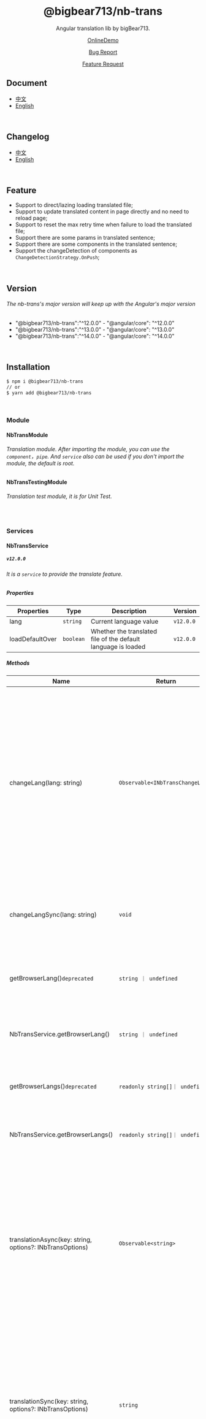 <div align="center">

# @bigbear713/nb-trans

Angular translation lib by bigBear713.

[OnlineDemo](https://bigBear713.github.io/nb-trans/)

[Bug Report](https://github.com/bigBear713/nb-trans/issues)

[Feature Request](https://github.com/bigBear713/nb-trans/issues)

</div>

## Document
- [中文](https://github.com/bigBear713/nb-trans/blob/master/projects/nb-trans/README.EN.md "文档 - 中文")
- [English](https://github.com/bigBear713/nb-trans/blob/master/projects/nb-trans/README.EN.md "Document - English")

<br>

## Changelog
- [中文](https://github.com/bigBear713/nb-trans/blob/master/CHANGELOG.md "更新日志 - 中文")
- [English](https://github.com/bigBear713/nb-trans/blob/master/CHANGELOG.EN.md "Changelog - English")

<br>

## Feature
- Support to direct/lazing loading translated file;
- Support to update translated content in page directly and no need to reload page;
- Support to reset the max retry time when failure to load the translated file;
- Support there are some params in translated sentence;
- Support there are some components in the translated sentence;
- Support the changeDetection of components as `ChangeDetectionStrategy.OnPush`;

<br>

## Version
###### The nb-trans's major version will keep up with the Angular's major version
- "@bigbear713/nb-trans":"^12.0.0" - "@angular/core": "^12.0.0"
- "@bigbear713/nb-trans":"^13.0.0" - "@angular/core": "^13.0.0"
- "@bigbear713/nb-trans":"^14.0.0" - "@angular/core": "^14.0.0"

<br>

## Installation
```bash
$ npm i @bigbear713/nb-trans
// or
$ yarn add @bigbear713/nb-trans
```

<br>

### Module

#### NbTransModule
###### Translation module. After importing the module, you can use the `component`，`pipe`. And `service` also can be used if you don't import the module, the default is root.

#### NbTransTestingModule
###### Translation test module, it is for Unit Test.

<br>

### Services

#### NbTransService
##### `v12.0.0`
###### It is a `service` to provide the translate feature.

##### Properties
| Properties  | Type  | Description  | Version |
| ------------ | ------------ | ------------ | ------------ |
| lang  | `string`  | Current language value  | `v12.0.0` |
| loadDefaultOver  | `boolean`  | Whether the translated file of the default language is loaded  | `v12.0.0` |

##### Methods
| Name  | Return  | Description  | Scenes  | Version |
| ------------ | ------------ | ------------ | ------------ | ------------ |
| changeLang(lang: string)  | `Observable<INbTransChangeLang>`  | Switch language. The lang param should be same as the key of `NB_TRANS_LOADER`. It is an Observable event. The result will not be returned until the translated text of the switched language has been loaded. It does not need to unsubscribe, because it will auto be completed when switching the language, whether it is success or failure to switch. The details return result follow the definition of [`INbTransChangeLang`](https://github.com/bigBear713/nb-trans/blob/master/projects/nb-trans/README.EN.md#inbtranschangelang) below.  | When  you need to swithc language  | `v12.0.0` |
| changeLangSync(lang: string)  | `void`  | Switch language. The lang param should be same as the key of `NB_TRANS_LOADER`. It is a sync event, but it is not guaranteed to succeed and when to success.  | When you just want to do the switch behavior, don't care about the result of it.  | `v12.0.0` |
| getBrowserLang()`deprecated`  | `string ｜ undefined`  | Get the first language of browser | When you only want to know what is the language of browser page  | `v12.0.0` |
| NbTransService.getBrowserLang()  | `string ｜ undefined`  | Get the first language of browser | When you only want to know what is the language of browser page  | `v12.1.0` |
| getBrowserLangs()`deprecated`  | `readonly string[]｜ undefined`  | Get a language array known to the user, by order of preference | If you need to known the languages known to the user | `v12.0.0` |
| NbTransService.getBrowserLangs()  | `readonly string[]｜ undefined`  | Get a language array known to the user, by order of preference | If you need to known the languages known to the user | `v12.1.0` |
| translationAsync(key: string, options?: INbTransOptions)  | `Observable<string>`  | Get translated text asynchronously based on key and options. The options params is optional, the detail configs follow the definition of [`INbTransOptions`](https://github.com/bigBear713/nb-trans/blob/master/projects/nb-trans/README.EN.md#inbtransoptions) below. And the return value is Observable. When it has not been unsubscribed, switching the language, the translated text will be subscribed so that getting the newest text. Don't forget to unsubscribe it | You can use the observable value in template. And it is recormmend to use it with `async` pipe.  | `v12.0.0` |
| translationSync(key: string, options?: INbTransOptions)  | `string`  | Synchronously get translated text according to key and options. The options params is optional, the detail configs follow the definition of [`INbTransOptions`](https://github.com/bigBear713/nb-trans/blob/master/projects/nb-trans/README.EN.md#inbtransoptions) below. Because it is sync function, the translated text will be return immediately. When switching the language, you should recall the function to get the new lang's translated text | The text for temporary use, like when creating a modal via service, and setting the title of the modal. | `v12.0.0` |
| subscribeLangChange()  | `Observable<string>`  | An subscribe event of switching language. It will return an Observable value, so you can know the newest lang immediately if it does not be unsubscribed when the language has been switched. | When you should do something when the lang has been switched. | `v12.0.0` |
| subscribeLoadDefaultOver()  | `Observable<boolean>`  | Whethe the translated file of default lang has been load over. If success to load the file, you will subscribe true value, otherwise it is false. It will auto be completed after loading over (success or not), so you do not need to unsubscribe it | When preparing the date of whole project, you can use it. It better to display the tranlated content when user view the page. | `v12.0.0` |


##### Usage
```ts
constructor(private transService: NbTransService) {}

// switch language, async event, here need to call subscribe()
this.transService.changeLang(lang).subscribe(result=>{
    // the result after switching language
});

// switch language, sync event, not guaranteed to succeed
this.transService.changeLangSync(lang);

NbTransService.transService.getBrowserLang(); // 'en'

NbTransService.transService.getBrowserLangs(); // ['en']

// async to translate text. can subscribe the translated text, also can use it with async pipe in template
const trans$ = this.transService.translationAsync('title');
trans$.subscribe(trans=>{
    // trans is the text which is translated
});

// sync to tranlate text
const trans = this.transService.translationSync('title'); // trans is the text which is translated

// subscribe lang change, when the language has been switched, here can be done and get the newest language
this.transService.subscribeLangChange().subscribe(lang=>{
      // the lang is the newest language
});

// subscribe the default lang's translation file over. when load over, it will be done, and get the load result
this.transService.subscribeLoadDefaultOver().subscribe(over=>{
      // the over is the result of the load event
});
```

<br>

### Components

#### `<nb-trans></nb-trans>`
##### `v12.0.0`
###### When you need to translate the sentence which include components. When the lang has been switched, the content will auto be updated.
##### Input
| Name  | Type  | Default  | Description  | Version |
| ------------ | ------------ | ------------ | ------------ | ------------ |
| components  | `TemplateRef<{ content: string ｜ TemplateRef<any>; list?: INbTransSentencePart[] }>[]`  | []  |  The corresponding component in the translated text.  | `v12.0.0` |
| key  | `string`  | `''`  | The key to get translated text  | `v12.0.0` |
| options  | `INbTransOptions`  | {}  | The options of translation. The detail config follow the below definition of [`INbTransOptions`](https://github.com/bigBear713/nb-trans/blob/master/projects/nb-trans/README.EN.md#inbtransoptions) | `v12.0.0` |

##### Usage
```html
<!-- only trans key -->
<nb-trans key="title"></nb-trans>
<nb-trans [key]="transKey"></nb-trans>

<!-- trans key and options -->
<nb-trans key="title" [options]="options"></nb-trans>
<nb-trans key="helloWorld" [options]="({prefix:'content'})"></nb-trans>

<!-- trans key, options and components -->
<nb-trans [key]="complexContent" [options]="options" [components]="[com1,com2]"></nb-trans>
<ng-template #comp1 let-compContent="content">
  <span>{{compContent}}</span>
</ng-template>
<ng-template #comp2 let-compContent="content" let-compList="list">
  <ng-container *ngTemplateOutlet="compContent,context:{list}"></ng-container>
</ng-template>
```

<br>

#### `[nb-trans-subcontent]`
##### `v12.0.0`
###### It is a common solution when the sentence include some nested componets (you can impletement yourself to meet the requirement). It will render the nested content. The selector is attribute,  and can be used in `<div />`, `<span />`, `<a />`，`<ng-container />` and others. The component is used with `<nb-trans></nb-trans>`, don't use it alone.

##### Input
| Name  | Type  | Default  | Description  | Version |
| ------------ | ------------ | ------------ | ------------ | ------------ |
| nb-trans-subcontent  | `string ｜ TemplateRef<any>`  | `''`  | The content will be rendered. It accept the `string` or `TemplateRef` type. When the content is `string`, it will be render directly, and the input property: `subcontentList` will be ignored. When the content is `TemplateRef`, the `subcontentList` param will work.  | `v12.0.0` |
| subcontentList  | `INbTransSentencePart[]`  | []  | Only when the `nb-trans-subcontent` is `TemplateRef`, and the content is the input property of `<nb-trans></nb-trans>`, it will work. The `[nb-trans-subcontent]` component will use it as the template's context.  | `v12.0.0` |

##### Usage
```html
<!-- used with <nb-trans></nb-trans> component -->
<!-- demo: This is a sentence: <0>component1</0>.<1> <0>component1 of component2</0> other part of component2 </1>.<2>component3</2> -->
<nb-trans [key]="complexContent" [components]="[comp1,comp2,comp3]"></nb-trans>
<ng-template #comp1 let-comContent="content" let-list="list">
  <b [nb-trans-subcontent]="comContent" [subcontentList]="list"></b>
</ng-template>
<ng-template #comp2 let-comContent="content" let-list="list">
  <app-widget [comContent]="comContent" [list]="list"></app-widget>
</ng-template>
<ng-template #comp3 let-comContent="content">
  <b>{{comContent}}</b>
</ng-template>
```

<br>

### Pipes

#### nbTrans: `transform(key: string, options?: INbTransOptions): string`
##### `v12.0.0`
###### The pipe which to tranlate the text. It can be used in template, and get the translated text via key. When the language has been switched, the content in here will auto be updated.
##### Params
| Name  | Type  | Mandatory  | Description  | Version |
| ------------ | ------------ | ------------ | ------------ | ------------ |
| key  | `string`  | true  | The key to get tranlated text  | `v12.0.0` |
| options  | `INbTransOptions`  | false  | The translated config. The detail configs follow the definition of [`INbTransOptions`](https://github.com/bigBear713/nb-trans/blob/master/projects/nb-trans/README.EN.md#inbtransoptions) below  | `v12.0.0` |

##### Return
| Type  | Description  |
| ------------ | ------------ |
| `string`  | The translated text  |

##### Usage
```html
<!-- only key param -->
<div>{{'title'|nbTrans}}</div>

<!-- key and options params -->
<div>{{'title'|nbTrans:options}}</div>
<div>{{'helloWorld'|nbTrans:({prefix:'content'})}}</div>
```

<br>

### Tokens

#### NB_TRANS_DEFAULT_LANG
##### string
##### `v12.0.0`
###### The default lang. When initial the instance of `NbTransService`, it will auto to load the default lang's translated content. The value is `NbTransLangEnum.ZH_CN` when you do not set it in AppModule. It will be set in AppModule in common

##### Usage
```ts
  providers: [
    // ...
    {
      provide: NB_TRANS_DEFAULT_LANG,
      useValue: NbTransLangEnum.ZH_CN,
    },
    // ...
  ]
```

<br>

#### NB_TRANS_LOADER
##### { [key: string]: INbTransLoader }
##### `v12.0.0`
###### The loader of translated text. Support to direct/lazing load. It will be set in AppModule in common
- Direct load: import the translated text directly, and used to be the value of the language. Direct load will make the init files size be bigger.
- Lazing load: load the translated file via `http.get()` or `import()`. When the file's format is `json`, you can use `http.get()` to load. 

##### Usage
###### Direct load
```ts
  providers: [
    // ...
    {
      provide: NB_TRANS_LOADER,
      useValue: {
        [NbTransLangEnum.ZH_CN]: zhCNTrans,
        [NbTransLangEnum.EN]: enTrans,
      }
    }
    // ...
  ]
```
###### Lazing load
- When the file is json format
```ts
  providers: [
    // ...
    {
      provide: NB_TRANS_LOADER,
      useFactory: (http: HttpClient) => ({
        // dyn load and the content is a json file
        // the loader fn return value can be Observable<Object>/Promise<Object> type
        // [NbTransLangEnum.EN]: () => http.get('./assets/localization/en/translations.json').toPromise(),
        [NbTransLangEnum.EN]: () => http.get('./assets/localization/en/translations.json'),
        // [NbTransLangEnum.ZH_CN]: () => http.get('./assets/localization/zh-CN/translations.json').toPromise(),
        [NbTransLangEnum.ZH_CN]: () => http.get('./assets/localization/zh-CN/translations.json'),
      }),
      deps: [HttpClient]
    }
    // ...
  ]
```
- When the file is ts format
```ts
  providers: [
    // ...
    {
      provide: NB_TRANS_LOADER,
      useValue: {
        [NbTransLangEnum.EN]: () => import('./localization/en/translations').then(data => data.trans),
        [NbTransLangEnum.ZH_CN]: () => import('./localization/zh-CN/translations').then(data => data.trans),
      }
    }
    // ...
  ]
```

<br>

#### NB_TRANS_MAX_RETRY_TOKEN
##### number
##### `v12.0.0`
###### The max retry time when failure to load translated file. The default is 5. It will be set in AppModule in common.
##### Usage
```ts
  providers: [
	// ...
    {
      provide: NB_TRANS_MAX_RETRY_TOKEN,
      useValue: 3
    },
	// ...
  ]
```

<br>

### Interfaces

#### INbTransLoader
##### `v12.0.0`
###### The translated file loader
| Property  | Type  | Mandatory  | Description  | Version |
| ------------ | ------------ | ------------ | ------------ | ------------ |
| [langKey: string]  | `Object ｜ (() => (Observable<Object> ｜ Promise<Object>))`  | false  | The key is string type, the value is the language in common. The value of loader is object which include the translated text, or is Observable/Promise which will return the object which include the translated text. | `v12.0.0` |

<br>

#### INbTransOptions
##### `v12.0.0`
###### The config of translation
| Property  | Type  | Mandatory  | Description  | Version |
| ------------ | ------------ | ------------ | ------------ | ------------ |
| prefix  | `string`  | false  | The prefix of trans key. The prefix value will be append to the front of the key. So there is a new key and will be used to get translated text.  | `v12.0.0` |
| params  | `INbTransParams`  | false  | The params in the translated text.  | `v12.0.0` |
| returnKeyWhenEmpty  | `boolean`  | false  | It is used to config whether to return key value when can't get the translated text by the key. The default is true. When you set it as false, it will return whitespace string.  | `v12.0.0` |

<br>

#### INbTransParams
##### `v12.0.0`
###### The params in the translated text
| Property  | Type  | Mandatory  | Description  | Version |
| ------------ | ------------ | ------------ | ------------ | ------------ |
| [key: string]  | `string`  | false  | The key and value are string type | `v12.0.0` |

<br>

#### INbTransChangeLang
##### `v12.0.0`
###### The result of switching language
| Property  | Type  | Mandatory  | Description  | Version |
| ------------ | ------------ | ------------ | ------------ | ------------ |
| result  | `boolean`  | true  | The result of switching language. It is true when success to switch, otherwise it is false  | `v12.0.0` |
| curLang  | `string`  | true  | Current language. If failure to switch language, it is the previous language, otherwise it is the language you want. | `v12.0.0` |

<br>

#### INbTransSentencePart
##### `v12.0.0`
###### The sentence part, it may be `string` or `INbTransSentenceCompPart` type. The sentence is string when it is `string`; The sentence include component and need to be parsed when it is `INbTransSentenceCompPart`. The component can handle it in common, you do not need to concern the logic

<br>

#### INbTransSentenceCompPart
##### `v12.0.0`
###### The part which include component in sentence
| Property  | Type  | Mandatory  | Description  | Version |
| ------------ | ------------ | ------------ | ------------ | ------------ |
| index  | `number`  | true  | The index of components which is the input prop `components` of `<nb-trans />`  | `v12.0.0` |
| content  | `string`  | true  | The translated text content  | `v12.0.0` |
| list  | `INbTransSentencePart[]`  | false  | The parsed content of sentence | `v12.0.0` |

<br>

### Enums
#### NbTransLangEnum
##### `v12.0.0`
###### The enum of common language. You can not use it if you don't like, because only use it to set the default lang in lib (you can overwrite it), it is not used anywhere.

<br>

#### NbTransSentenceItemEnum
##### `v12.0.0`
###### The enum of sentence item. When parsing the translated sentence, it will be as the type:`STR`, `COMP` or `MULTI_COMP`.

<br>

### Contribution
> Feature and PR are welcome to make this project better together

<a href="https://github.com/bigBear713" target="_blank"><img src="https://avatars.githubusercontent.com/u/12368900?v=4" alt="bigBear713" width="30px" height="30px"></a>

<br>

### License
MIT
